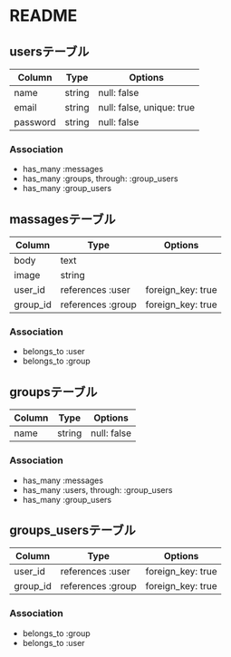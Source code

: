 # README

## usersテーブル

|Column|Type|Options|
|------|----|-------|
|name|string|null: false|
|email|string|null: false, unique: true|
|password|string|null: false|

### Association
- has_many :messages
- has_many :groups, through: :group_users
- has_many :group_users

## massagesテーブル

|Column|Type|Options|
|------|----|-------|
|body|text|　|
|image|string|　|
|user_id|references :user|foreign_key: true|
|group_id|references :group|foreign_key: true|

### Association
- belongs_to :user
- belongs_to :group


## groupsテーブル

|Column|Type|Options|
|------|----|-------|
|name|string|null: false|

### Association
- has_many :messages
- has_many :users, through: :group_users
- has_many :group_users


## groups_usersテーブル

|Column|Type|Options|
|------|----|-------|
|user_id|references :user|foreign_key: true|
|group_id|references :group|foreign_key: true|

### Association
- belongs_to :group
- belongs_to :user
